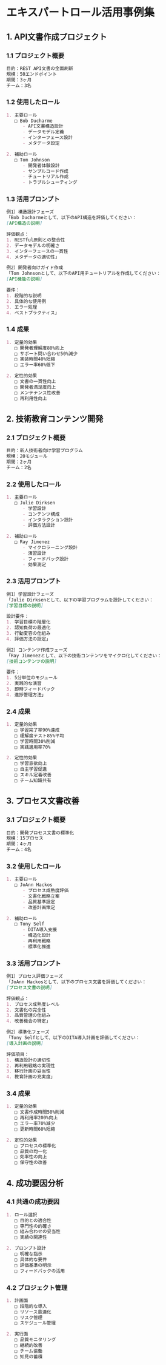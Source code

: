 # エキスパートロール活用事例集

## 1. API文書作成プロジェクト

### 1.1 プロジェクト概要
```markdown
目的：REST API文書の全面刷新
規模：50エンドポイント
期間：3ヶ月
チーム：3名
```

### 1.2 使用したロール
```markdown
1. 主要ロール
   □ Bob Ducharme
      - API文書構造設計
      - データモデル定義
      - インターフェース設計
      - メタデータ設定

2. 補助ロール
   □ Tom Johnson
      - 開発者体験設計
      - サンプルコード作成
      - チュートリアル作成
      - トラブルシューティング
```

### 1.3 活用プロンプト
```markdown
例1）構造設計フェーズ
「Bob Ducharmeとして、以下のAPI構造を評価してください：
[API構造の説明]

評価観点：
1. RESTful原則との整合性
2. データモデルの明確さ
3. インターフェースの一貫性
4. メタデータの適切性」

例2）開発者向けガイド作成
「Tom Johnsonとして、以下のAPI用チュートリアルを作成してください：
[API機能の説明]

要件：
1. 段階的な説明
2. 具体的な使用例
3. エラー処理
4. ベストプラクティス」
```

### 1.4 成果
```markdown
1. 定量的効果
   □ 開発者理解度80%向上
   □ サポート問い合わせ50%減少
   □ 実装時間40%短縮
   □ エラー率60%低下

2. 定性的効果
   □ 文書の一貫性向上
   □ 開発者満足度向上
   □ メンテナンス性改善
   □ 再利用性向上
```

## 2. 技術教育コンテンツ開発

### 2.1 プロジェクト概要
```markdown
目的：新人技術者向け学習プログラム
規模：20モジュール
期間：2ヶ月
チーム：2名
```

### 2.2 使用したロール
```markdown
1. 主要ロール
   □ Julie Dirksen
      - 学習設計
      - コンテンツ構成
      - インタラクション設計
      - 評価方法設計

2. 補助ロール
   □ Ray Jimenez
      - マイクロラーニング設計
      - 演習設計
      - フィードバック設計
      - 効果測定
```

### 2.3 活用プロンプト
```markdown
例1）学習設計フェーズ
「Julie Dirksenとして、以下の学習プログラムを設計してください：
[学習目標の説明]

設計要件：
1. 学習目標の階層化
2. 認知負荷の最適化
3. 行動変容の仕組み
4. 評価方法の設定」

例2）コンテンツ作成フェーズ
「Ray Jimenezとして、以下の技術コンテンツをマイクロ化してください：
[技術コンテンツの説明]

要件：
1. 5分単位のモジュール
2. 実践的な演習
3. 即時フィードバック
4. 進捗管理方法」
```

### 2.4 成果
```markdown
1. 定量的効果
   □ 学習完了率90%達成
   □ 理解度テスト85%平均
   □ 学習時間30%削減
   □ 実践適用率70%

2. 定性的効果
   □ 学習意欲向上
   □ 自主学習促進
   □ スキル定着改善
   □ チーム知識共有
```

## 3. プロセス文書改善

### 3.1 プロジェクト概要
```markdown
目的：開発プロセス文書の標準化
規模：15プロセス
期間：4ヶ月
チーム：4名
```

### 3.2 使用したロール
```markdown
1. 主要ロール
   □ JoAnn Hackos
      - プロセス成熟度評価
      - 文書化戦略立案
      - 品質基準設定
      - 改善計画策定

2. 補助ロール
   □ Tony Self
      - DITA導入支援
      - 構造化設計
      - 再利用戦略
      - 標準化推進
```

### 3.3 活用プロンプト
```markdown
例1）プロセス評価フェーズ
「JoAnn Hackosとして、以下のプロセス文書を評価してください：
[プロセス文書の説明]

評価観点：
1. プロセス成熟度レベル
2. 文書化の完全性
3. 品質管理の仕組み
4. 改善機会の特定」

例2）標準化フェーズ
「Tony Selfとして、以下のDITA導入計画を評価してください：
[導入計画の説明]

評価項目：
1. 構造設計の適切性
2. 再利用戦略の実現性
3. 移行計画の妥当性
4. 教育計画の充実度」
```

### 3.4 成果
```markdown
1. 定量的効果
   □ 文書作成時間50%削減
   □ 再利用率200%向上
   □ エラー率70%減少
   □ 更新時間60%短縮

2. 定性的効果
   □ プロセスの標準化
   □ 品質の均一化
   □ 効率性の向上
   □ 保守性の改善
```

## 4. 成功要因分析

### 4.1 共通の成功要因
```markdown
1. ロール選択
   □ 目的との適合性
   □ 専門性の的確さ
   □ 組み合わせの妥当性
   □ 実績の関連性

2. プロンプト設計
   □ 明確な指示
   □ 具体的な要件
   □ 評価基準の明示
   □ フィードバックの活用
```

### 4.2 プロジェクト管理
```markdown
1. 計画面
   □ 段階的な導入
   □ リソース最適化
   □ リスク管理
   □ スケジュール管理

2. 実行面
   □ 品質モニタリング
   □ 継続的改善
   □ チーム協働
   □ 知見の蓄積